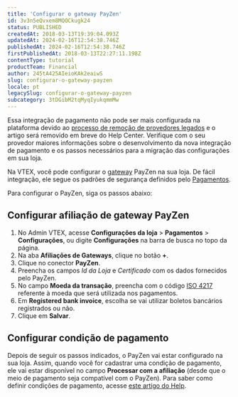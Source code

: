 ```yaml
---
title: 'Configurar o gateway PayZen'
id: 3v3n5eQvxem8MQOCkugk24
status: PUBLISHED
createdAt: 2018-03-13T19:39:04.093Z
updatedAt: 2024-02-16T12:54:38.746Z
publishedAt: 2024-02-16T12:54:38.746Z
firstPublishedAt: 2018-03-13T22:27:11.198Z
contentType: tutorial
productTeam: Financial
author: 245tA425AIeioKAk2eaiwS
slug: configurar-o-gateway-payzen
locale: pt
legacySlug: configurar-o-gateway-payzen
subcategory: 3tDGibM2tqMyqIyukqmmMw
---
```


<div class="alert alert-danger">Essa integração de pagamento não pode ser mais configurada na plataforma devido ao <a href="https://help.vtex.com/pt/announcements/conectores-legados-de-pagamentos-serao-descontinuados-em-2024--4R5YIjUu1IWkiOHzXtQU14">processo de remoção de provedores legados</a> e o artigo será removido em breve do Help Center. Verifique com o seu provedor maiores informações sobre o desenvolvimento da nova integração de pagamento e os passos necessários para a migração das configurações em sua loja.</div>

Na VTEX, você pode configurar o [gateway](/pt/tutorial/o-que-e-um-gateway-de-pagamentos) PayZen na sua loja. De fácil integração, ele segue os padrões de segurança definidos pelo [Pagamentos](/pt/faq/o-que-e-o-pci-ssc).

Para configurar o PayZen, siga os passos abaixo:

## Configurar afiliação de gateway PayZen
1. No Admin VTEX, acesse **Configurações da loja** > **Pagamentos** > **Configurações**, ou digite **Configurações** na barra de busca no topo da página.
2. Na aba __Afiliações de Gateways__, clique no botão __+__.
3. Clique no conector __PayZen__.
4. Preencha os campos _Id da Loja_ e _Certificado_ com os dados fornecidos pelo PayZen.
5. No campo __Moeda da transação__, preencha com o código [ISO 4217](http://pt.wikipedia.org/wiki/ISO_4217) referente à moeda que será utilizada nos pagamentos.
6. Em __Registered bank invoice__, escolha se vai utilizar boletos bancários registrados ou não.
7. Clique em __Salvar__.

## Configurar condição de pagamento
Depois de seguir os passos indicados, o PayZen vai estar configurado na sua loja. Assim, quando você for cadastrar uma condição de pagamento, ele vai estar disponível no campo __Processar com a afiliação__ (desde que o meio de pagamento seja compatível com o PayZen). 
Para saber como definir condições de pagamento, acesse [este artigo do Help](/pt/tutorial/condicoes-de-pagamento).
